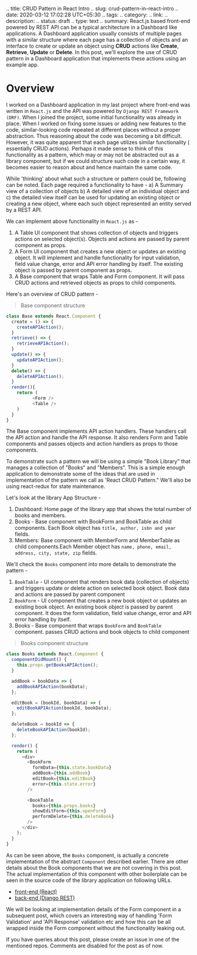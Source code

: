 .. title: CRUD Pattern in React Intro
.. slug: crud-pattern-in-react-intro
.. date: 2020-03-12 17:02:28 UTC+05:30
.. tags:
.. category:
.. link:
.. description:
.. status: draft
.. type: text
.. summary: React.js based front-end powered by REST API can be a typical architecture in a Dashboard like applications. A Dashboard application usually consists of multiple pages with a similar structure where each page has a collection of objects and an interface to create or update an object using **CRUD** actions like **Create**, **Retrieve**, **Update** or **Delete**. In this post, we'll explore the use of CRUD pattern in a Dashboard application that implements these actions using an example app.

# Overview

I worked on a Dashboard application in my last project where front-end was written in `React.js` and the API was powered by `Django REST Framework (DRF)`. When I joined the project, some initial functionality was already in place. When I worked on fixing some issues or adding new features to the code, similar-looking code repeated at different places without a proper abstraction. Thus reasoning about the code was becoming a bit difficult. However, it was quite apparent that each page utilizes similar functionality ( essentially CRUD actions). Perhaps it made sense to think of this functionality as a pattern, which may or may not be abstracted out as a library component, but if we could structure such code in a certain way, it becomes easier to reason about and hence maintain the same code.

While 'thinking' about what such a structure or pattern could be, following can be noted. Each page required a functionality to have - a) A Summary view of a collection of objects b) A detailed view of an individual object and c) the detailed view itself can be used for updating an existing object or creating a new object, where each such object represented an entity served by a REST API.

We can implement above functionality in `React.js` as -

1. A Table UI component that shows collection of objects and triggers actions on selected object(s). Objects and actions are passed by parent component as props.
2. A Form UI component that creates a new object or updates an existing object. It will implement and handle functionality for input validation, field value change, error and API error handling by itself. The existing object is passed by parent component as props.
3. A Base component that wraps Table and Form component. It will pass CRUD actions and retrieved objects as props to child components.

Here's an overview of CRUD pattern -

> Base component structure

```javascript
class Base extends React.Component {
  create = () => {
    createAPIAction();
  }
  retrieve() => {
    retrieveAPIAction();
  }
  update() => {
    updateAPIAction();
  }
  delete() => {
    deleteAPIAction();
  }
  render(){
    return (
          <Form />
          <Table />
    )
  }
}
```

The Base component implements API action handlers. These handlers call the API action and handle the API response. It also renders Form and Table components and passes objects and action handlers as props to those components.

To demonstrate such a pattern we will be using a simple "Book Library"  that manages a collection of "Books" and "Members". This is a simple enough application to demonstrate some of the ideas that are used in implementation of the pattern we call as 'React CRUD Pattern." We'll also be using react-redux for state maintenance.

Let's look at the library App Structure -

1. Dashboard: Home page of the library app that shows the total number of books and members.
2. Books - Base component with BookForm and BookTable as child components. Each Book object has `title, author, isbn and year` fields.
3. Members: Base component with MemberForm and MemberTable as child components.Each Member object has `name, phone, email, address, city, state, zip` fields.

We'll check the `Books` component into more details to demonstrate the pattern -

1.  `BookTable` - UI component that renders book data (collection of objects) and triggers update or delete action on selected book object. Book data and actions are passed by parent component
2.  `BookForm` - UI component that creates a new book object or updates an existing book object. An existing book object is passed by parent component. It does the form validation, field value change, error and API error handling by itself.
3.  Books - Base component that wraps `BookForm` and `BookTable` component. passes CRUD actions and book objects to child component

> Books component structure

```javascript
class Books extends React.Component {
  componentDidMount() {
    this.props.getBooksAPIAction();
  }

  addBook = bookData => {
    addBookAPIAction(bookData);
  };

  editBook = (bookId, bookData) => {
    editBookAPIAction(bookId, bookData);
  };

  deleteBook = bookId => {
    deleteBookAPIAction(bookId);
  };

  render() {
    return (
      <div>
        <BookForm
          formData={this.state.bookData}
          addBook={this.addBook}
          editBook={this.editBook}
          error={this.state.error}
        />

        <BookTable
          books={this.props.books}
          showEditForm={this.openForm}
          performDelete={this.deleteBook}
        />
      </div>
    );
  }
}
```

As can be seen above, the `Books` component, is actually a concrete implementation of the abstract `Component` described earlier. There are other details about the Book components that we are not covering in this post. The actual implementation of this component with other boilerplate can be seen in the source code of the library application on following URLs.

- [front-end (React)](https://github.com/hyphenOs/library-frontend)
- [back-end (Django REST)](https://github.com/hyphenOs/library-backend)

We will be looking at implementation details of the Form component in a subsequent post, which covers an interesting way of handling 'Form Validation' and 'API Response' validation etc and how this can be all wrapped inside the Form component without the functionality leaking out.

If you have queries about this post, please create an issue in one of the mentioned repos. Comments are disabled for the post as of now.

